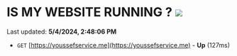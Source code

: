 # IS MY WEBSITE RUNNING ? [![](https://img.shields.io/static/v1?label=Sponsor&message=%E2%9D%A4&logo=GitHub&color=%23fe8e86)](https://github.com/sponsors/<username>)

Last updated: **5/4/2024, 2:48:06 PM**

- `GET` [https://youssefservice.me](https://youssefservice.me) - **Up** (127ms)
